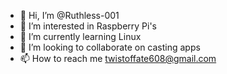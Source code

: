 - 👋 Hi, I’m @Ruthless-001
- 👀 I’m interested in Raspberry Pi's
- 🌱 I’m currently learning Linux
- 💞️ I’m looking to collaborate on casting apps
- 📫 How to reach me twistoffate608@gmail.com

<!---
Ruthless-001/Ruthless-001 is a ✨ special ✨ repository because its `README.md` (this file) appears on your GitHub profile.
You can click the Preview link to take a look at your changes.
--->
